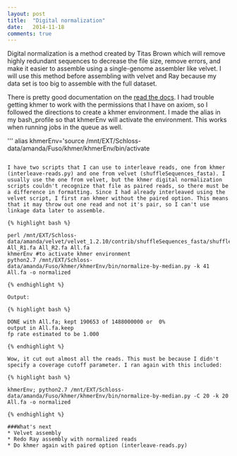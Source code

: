 ```yaml
---
layout: post
title:  "Digital normalization"
date:   2014-11-18
comments: true
---
```


Digital normalization is a method created by Titas Brown which will remove highly redundant sequences to decrease the file size, remove errors, and make it easier to assemble using a single-genome assembler like velvet. I will use this method before assembling with velvet and Ray because my data set is too big to assemble with the full dataset.

There is pretty good documentation on the [read the docs](http://khmer.readthedocs.org/en/v0.5/scripts.html). I had trouble getting khmer to work with the permissions that I have on axiom, so I followed the directions to create a khmer environment. I made the alias in my bash_profile so that khmerEnv will activate the environment. This works when running jobs in the queue as well.

'''
alias khmerEnv='source /mnt/EXT/Schloss-data/amanda/Fuso/khmer/khmerEnv/bin/activate
```

I have two scripts that I can use to interleave reads, one from khmer (interleave-reads.py) and one from velvet (shuffleSequences_fasta). I usually use the one from velvet, but the khmer digital normalization scripts couldn't recognize that file as paired reads, so there must be a difference in formatting. Since I had already interleaved using the velvet script, I first ran khmer without the paired option. This means that it may throw out one read and not it's pair, so I can't use linkage data later to assemble.

{% highlight bash %}

perl /mnt/EXT/Schloss-data/amanda/velvet/velvet_1.2.10/contrib/shuffleSequences_fasta/shuffleSequences_fasta.pl All_R1.fa All_R2.fa All.fa
khmerEnv #to activate khmer environment
python2.7 /mnt/EXT/Schloss-data/amanda/Fuso/khmer/khmerEnv/bin/normalize-by-median.py -k 41 All.fa -o normalized

{% endhighlight %}

Output:

{% highlight bash %}

DONE with All.fa; kept 190653 of 1488000000 or  0%
output in All.fa.keep
fp rate estimated to be 1.000

{% endhighlight %}

Wow, it cut out almost all the reads. This must be because I didn't specify a coverage cutoff parameter. I ran again with this included:

{% highlight bash %}

khmerEnv; python2.7 /mnt/EXT/Schloss-data/amanda/Fuso/khmer/khmerEnv/bin/normalize-by-median.py -C 20 -k 20 All.fa -o normalized

{% endhighlight %}

###What's next
* Velvet assembly
* Redo Ray assembly with normalized reads
* Do khmer again with paired option (interleave-reads.py)

